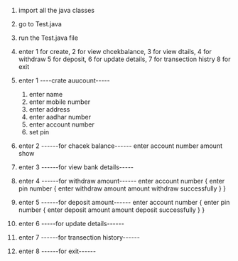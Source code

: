 1) import all the java classes
2) go to Test.java
3) run the Test.java file
4) enter 1 for create, 2 for view chcekbalance, 3 for view dtails, 4 for withdraw 5 for deposit, 6 for update details, 7 for transection histry 8 for exit
5) enter 1
----crate auucount-----
   1) enter name
   2) enter mobile number
   3) enter address
   4) enter aadhar number
   5) enter account number
   6) set pin
6) enter 2
   ------for chacek balance------
   enter account number
   amount show

 7) enter 3
    ------for view bank details-----

 8) enter 4
     ------for withdraw amount------
      enter account number
       {
        enter pin number
          {
            enter withdraw amount
            amount withdraw successfully
          }
      }


 9)  enter 5
     ------for deposit amount------
      enter account number
       {
        enter pin number
          {
            enter deposit amount
            amount deposit successfully
          }
      }
  
  
  10) enter 6
      -----for update details------

  11) enter 7
      ------for transection history------

  12) enter 8
     ------for exit------    
       
